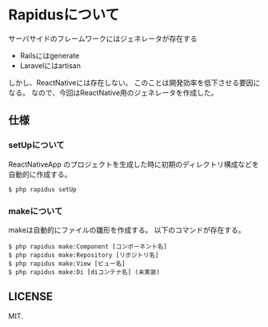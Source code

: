 # Rapidusについて
サーバサイドのフレームワークにはジェネレータが存在する
  - Railsにはgenerate
  - Laravelにはartisan

しかし、ReactNativeには存在しない。
このことは開発効率を低下させる要因になる。
なので、今回はReactNative用のジェネレータを作成した。

## 仕様

### setUpについて
ReactNativeApp のプロジェクトを生成した時に初期のディレクトリ構成などを自動的に作成する。

```
$ php rapidus setUp
```

### makeについて
makeは自動的にファイルの雛形を作成する。
以下のコマンドが存在する。

```
$ php rapidus make:Component [コンポーネント名]
$ php rapidus make:Repository [リポジトリ名]
$ php rapidus make:View [ビュー名]
$ php rapidus make:Di [diコンテナ名] (未実装)
```

## LICENSE
MIT.
